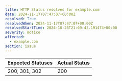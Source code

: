 ```yaml
---
title: HTTP Status resolved for example.com
date: 2024-11-17T07:47:07+00:00Z
resolved: True
resolvedWhen: 2024-11-17T07:47:07+00:00Z
resolvedStartTime: 2024-10-25T21:09:43.191474+00:00
severity: notice
affected:
  - example.com
section: issue
---
```


| Expected Statuses | Actual Status  |
|-------------------|----------------|
| 200, 301, 302 | 200 |
